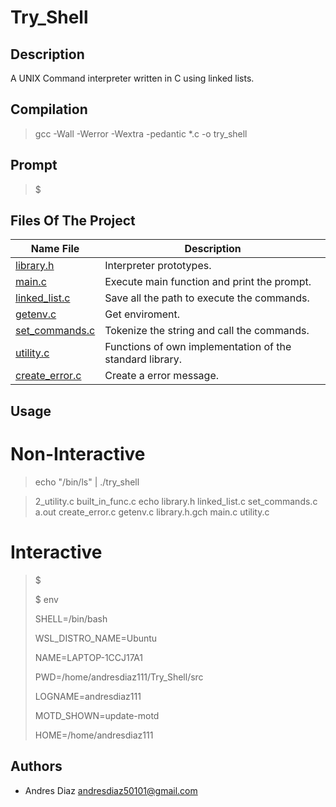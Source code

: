 # Try_Shell

## Description
A UNIX Command interpreter written in C using linked lists.

## Compilation 

> gcc -Wall -Werror -Wextra -pedantic *.c -o try_shell

## Prompt

> $

## Files Of The Project

Name File | Description
------------- | -------------
[library.h](./src/library.h) | Interpreter prototypes.
[main.c](./src/main.c)    | Execute main function and print the prompt.
[linked_list.c](./src/linked_list.c) | Save all the path to execute the commands.
[getenv.c](./src/getenv.c) | Get enviroment.
[set_commands.c](./src/set_commands.c) | Tokenize the string and call the commands.
[utility.c](./src/utility.c) | Functions of own implementation of the standard library.
[create_error.c](./src/create_error.c)| Create a error message.

## Usage

# Non-Interactive
> echo "/bin/ls" | ./try_shell

> 2_utility.c  built_in_func.c  echo      library.h      linked_list.c  set_commands.c
a.out        create_error.c   getenv.c  library.h.gch  main.c         utility.c

# Interactive
>$
>
>$ env
>
>SHELL=/bin/bash
>
>WSL_DISTRO_NAME=Ubuntu
>
>NAME=LAPTOP-1CCJ17A1
>
>PWD=/home/andresdiaz111/Try_Shell/src
>
>LOGNAME=andresdiaz111
>
>MOTD_SHOWN=update-motd
>
>HOME=/home/andresdiaz111

## Authors
* Andres Diaz <andresdiaz50101@gmail.com>
